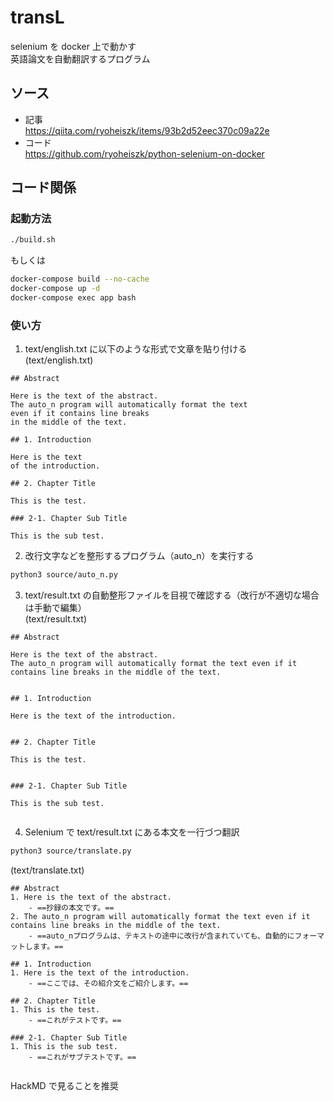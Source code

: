 # transL

selenium を docker 上で動かす  
英語論文を自動翻訳するプログラム

## ソース

- 記事  
  https://qiita.com/ryoheiszk/items/93b2d52eec370c09a22e
- コード  
  https://github.com/ryoheiszk/python-selenium-on-docker

## コード関係

### 起動方法

```bash
./build.sh
```

もしくは

```bash
docker-compose build --no-cache
docker-compose up -d
docker-compose exec app bash
```

### 使い方

1. text/english.txt に以下のような形式で文章を貼り付ける  
   (text/english.txt)

```
## Abstract

Here is the text of the abstract.
The auto_n program will automatically format the text
even if it contains line breaks
in the middle of the text.

## 1. Introduction

Here is the text
of the introduction.

## 2. Chapter Title

This is the test.

### 2-1. Chapter Sub Title

This is the sub test.
```

2. 改行文字などを整形するプログラム（auto_n）を実行する

```bash
python3 source/auto_n.py
```

3. text/result.txt の自動整形ファイルを目視で確認する（改行が不適切な場合は手動で編集）  
   (text/result.txt)

```
## Abstract

Here is the text of the abstract.
The auto_n program will automatically format the text even if it contains line breaks in the middle of the text.


## 1. Introduction

Here is the text of the introduction.


## 2. Chapter Title

This is the test.


### 2-1. Chapter Sub Title

This is the sub test.


```

4. Selenium で text/result.txt にある本文を一行づつ翻訳

```bash
python3 source/translate.py
```

(text/translate.txt)

```
## Abstract
1. Here is the text of the abstract.
	- ==抄録の本文です。==
2. The auto_n program will automatically format the text even if it contains line breaks in the middle of the text.
	- ==auto_nプログラムは、テキストの途中に改行が含まれていても、自動的にフォーマットします。==

## 1. Introduction
1. Here is the text of the introduction.
	- ==ここでは、その紹介文をご紹介します。==

## 2. Chapter Title
1. This is the test.
	- ==これがテストです。==

### 2-1. Chapter Sub Title
1. This is the sub test.
	- ==これがサブテストです。==


```

HackMD で見ることを推奨
